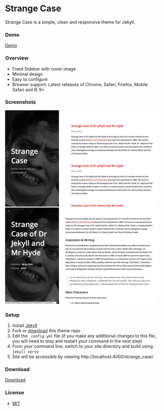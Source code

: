 Strange Case
============

Strange Case is a simple, clean and responsive theme for Jekyll. 


### Demo 

[Demo](http://thephuse.github.io/strange_case/)

### Overview 

* Fixed Sidebar with cover image
* Minimal design 
* Easy to configure
* Browser support: Latest releases of Chrome, Safari, Firefox, Mobile Safari and IE 9+.

### Screenshots

![screenshot](/images/screenshot1.png)
![screenshot](/images/screenshot2.png)

### Setup

1. Install [Jekyll](http://jekyllrb.com/)
2. Fork or [download](https://github.com/thephuse/strange_case) this theme repo
3. Edit the `_config.yml` file (if you make any additional changes to this file, you will need to stop and restart your command in the next step)
4. From your command line, switch to your site directory and build using `jekyll serve`
5. Site will be accessible by viewing http://localhost:4000/strange_case/

### Download

[Download](https://github.com/thephuse/strange_case)

### License
* [MIT](http://opensource.org/licenses/MIT)